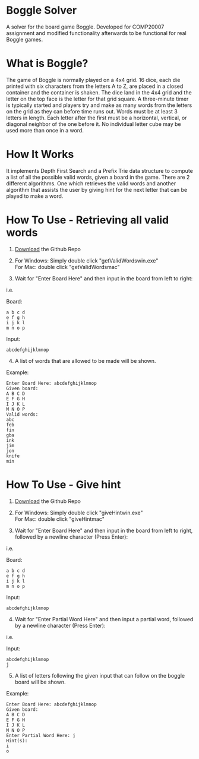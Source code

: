 # Boggle Solver

A solver for the board game Boggle. Developed for COMP20007 assignment and modified functionality afterwards to be functional for real Boggle games.

# What is Boggle?

The game of Boggle is normally played on a 4x4 grid. 16 dice, each die printed with six characters from the letters A to Z, are placed in a closed container and the container is shaken. The dice land in the 4x4 grid and the letter on the top face is the letter for that grid square. A three-minute timer is typically started and players try and make as many words from the letters on the grid as they can before time runs out. Words must be at least 3 letters in length. Each letter after the first must be a horizontal, vertical, or diagonal neighbor of the one before it. No individual letter cube may be used more than once in a word.

# How It Works
It implements Depth First Search and a Prefix Trie data structure to compute a list of all the possible valid words, given a board in the game. There are 2 different algorithms. One which retrieves the valid words and another algorithm that assists the user by giving hint for the next letter that can be played to make a word.

# How To Use - Retrieving all valid words

1. [Download](https://github.com/taiyo-s/Boggle-Solver) the Github Repo

2. For Windows: Simply double click "getValidWordswin.exe"  
For Mac: double click "getValidWordsmac"

3. Wait for "Enter Board Here" and then input in the board from left to right:

i.e. 

Board:
      
	a b c d      
    e f g h
    i j k l
    m n o p

Input:

	abcdefghijklmnop

4. A list of words that are allowed to be made will be shown.

Example:

    Enter Board Here: abcdefghijklmnop
    Given board:
    A B C D
    E F G H
    I J K L
    M N O P
    Valid words:
    abc
    feb
    fin
    gba
    ink
    jim
    jon
    knife
    min


# How To Use - Give hint

1. [Download](https://github.com/taiyo-s/Boggle-Solver) the Github Repo

2. For Windows: Simply double click "giveHintwin.exe"  
For Mac: double click "giveHintmac"

3. Wait for "Enter Board Here" and then input in the board from left to right, followed by a newline character (Press Enter):

i.e. 

Board:
      
	a b c d      
    e f g h
    i j k l
    m n o p

Input:

	abcdefghijklmnop

4. Wait for "Enter Partial Word Here" and then input a partial word, followed by a newline character (Press Enter):

i.e. 

Input:

    abcdefghijklmnop
	j

5. A list of letters following the given input that can follow on the boggle board will be shown.

Example:

    Enter Board Here: abcdefghijklmnop
    Given board:
    A B C D
    E F G H
    I J K L
    M N O P
    Enter Partial Word Here: j
    Hint(s):
    i
    o
  
